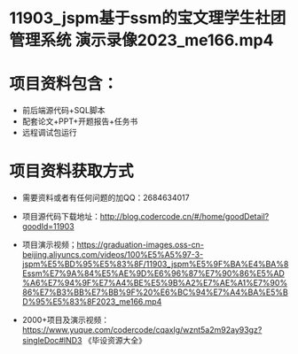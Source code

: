  # 11903_jspm基于ssm的宝文理学生社团管理系统 演示录像2023_me166.mp4
    
 
 # 项目资料包含：
 * 前后端源代码+SQL脚本
 * 配套论文+PPT+开题报告+任务书
 * 远程调试包运行

 # 项目资料获取方式
 * 需要资料或者有任何问题的加QQ：2684634017

 * 项目源代码下载地址：http://blog.codercode.cn/#/home/goodDetail?goodId=11903
 
 
 * 项目演示视频；https://graduation-images.oss-cn-beijing.aliyuncs.com/videos/100%E5%A5%97-3-jspm%E5%BD%95%E5%83%8F/11903_jspm%E5%9F%BA%E4%BA%8Essm%E7%9A%84%E5%AE%9D%E6%96%87%E7%90%86%E5%AD%A6%E7%94%9F%E7%A4%BE%E5%9B%A2%E7%AE%A1%E7%90%86%E7%B3%BB%E7%BB%9F%20%E6%BC%94%E7%A4%BA%E5%BD%95%E5%83%8F2023_me166.mp4
 

 * 2000+项目及演示视频：https://www.yuque.com/codercode/cqaxlg/wznt5a2m92ay93gz?singleDoc#lND3 《毕设资源大全》


 
